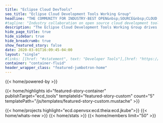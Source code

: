 ```yaml
---
title: "Eclipse Cloud DevTools"
seo_title: "Eclipse Cloud Development Tools Working Group"
headline: "THE COMMUNITY FOR INDUSTRY-BEST OPEN&nbsp;SOURCE&nbsp;CLOUD DEVELOPMENT TOOLS"
#tagline: "Industry collaboration on open source cloud development tools "
description: "The Eclipse Cloud Development Tools Working Group drives the evolution and broad adoption of de facto standards for cloud development tools, including language support, extensions, and developer workspace definition."
hide_page_title: true
hide_sidebar: true
hide_breadcrumb: true
show_featured_story: false
date: 2020-03-01T16:09:45-04:00
layout: "single"
#links: [[href: "#statement", text: "Developer Tools"],[href: "https://accounts.eclipse.org/contact/membership/ecdtools", text: "Become a member"],[href: "https://accounts.eclipse.org/mailing-list/ecd-tools-wg", text: "Join our Mailing List"]]
container: "container-fluid"
header_wrapper_class: "featured-jumbotron-home"
---
```

{{< home/powered-by >}}

{{< home/highlights
    id="featured-story-container"
    publishTarget="ecd_tools"
    templateId="featured-story-custom" 
    count="5"
    templatePath="/js/templates/featured-story-custom.mustache" >}}

{{< home/projects highlight="ecd.openvsx:ecd.theia:ecd.jkube">}}
{{< home/whats-new >}}
{{< home/stats >}}
{{< home/members limit="50" >}}
